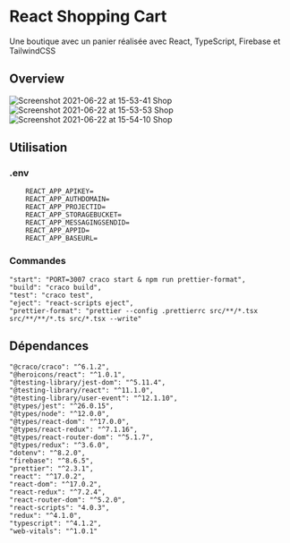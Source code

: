 # React Shopping Cart

Une boutique avec un panier réalisée avec React, TypeScript, Firebase et TailwindCSS 

## Overview

![Screenshot 2021-06-22 at 15-53-41 Shop](https://user-images.githubusercontent.com/68466322/122937283-237c1900-d372-11eb-955b-3bef9905e302.png)
![Screenshot 2021-06-22 at 15-53-53 Shop](https://user-images.githubusercontent.com/68466322/122937285-2414af80-d372-11eb-9239-a6fc262174b6.png)
![Screenshot 2021-06-22 at 15-54-10 Shop](https://user-images.githubusercontent.com/68466322/122937292-2545dc80-d372-11eb-894b-0ca0e17ddb70.png)

## Utilisation

### .env

        REACT_APP_APIKEY=
        REACT_APP_AUTHDOMAIN=
        REACT_APP_PROJECTID=
        REACT_APP_STORAGEBUCKET=
        REACT_APP_MESSAGINGSENDID=
        REACT_APP_APPID=
        REACT_APP_BASEURL=

### Commandes

    "start": "PORT=3007 craco start & npm run prettier-format",
    "build": "craco build",
    "test": "craco test",
    "eject": "react-scripts eject",
    "prettier-format": "prettier --config .prettierrc src/**/*.tsx src/**/**/*.ts src/*.tsx --write"
    
## Dépendances
  
    "@craco/craco": "^6.1.2",
    "@heroicons/react": "^1.0.1",
    "@testing-library/jest-dom": "^5.11.4",
    "@testing-library/react": "^11.1.0",
    "@testing-library/user-event": "^12.1.10",
    "@types/jest": "^26.0.15",
    "@types/node": "^12.0.0",
    "@types/react-dom": "^17.0.0",
    "@types/react-redux": "^7.1.16",
    "@types/react-router-dom": "^5.1.7",
    "@types/redux": "^3.6.0",
    "dotenv": "^8.2.0",
    "firebase": "^8.6.5",
    "prettier": "^2.3.1",
    "react": "^17.0.2",
    "react-dom": "^17.0.2",
    "react-redux": "^7.2.4",
    "react-router-dom": "^5.2.0",
    "react-scripts": "4.0.3",
    "redux": "^4.1.0",
    "typescript": "^4.1.2",
    "web-vitals": "^1.0.1"
